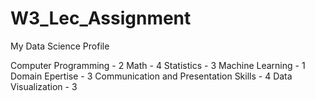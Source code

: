 # W3_Lec_Assignment
My Data Science Profile

Computer Programming - 2
Math - 4
Statistics - 3
Machine Learning - 1
Domain Epertise - 3
Communication and Presentation Skills - 4
Data Visualization - 3

